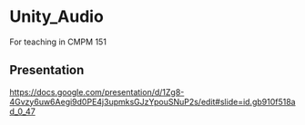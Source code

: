 # Unity_Audio
 For teaching in CMPM 151


## Presentation
https://docs.google.com/presentation/d/1Zg8-4Gvzy6uw6Aegi9d0PE4j3upmksGJzYpouSNuP2s/edit#slide=id.gb910f518ad_0_47
